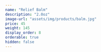 ```yaml
---
name: "Relief Balm"
description: "2.0oz"
image-url: "assets/img/products/balm.jpg"
price: 45
weight: 145
display_order: 8
orderable: true
hidden: false
---
```

